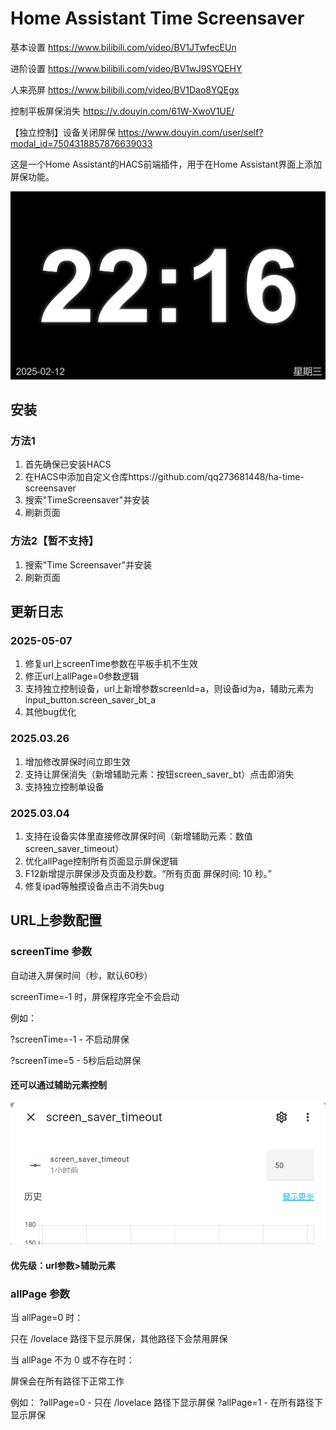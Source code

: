 # Home Assistant Time Screensaver

基本设置 https://www.bilibili.com/video/BV1JTwfecEUn

进阶设置 https://www.bilibili.com/video/BV1wJ9SYQEHY

人来亮屏 https://www.bilibili.com/video/BV1Dao8YQEgx

控制平板屏保消失 https://v.douyin.com/61W-XwoV1UE/ 

【独立控制】设备关闭屏保 https://www.douyin.com/user/self?modal_id=7504318857876639033

这是一个Home Assistant的HACS前端插件，用于在Home Assistant界面上添加屏保功能。

![alt text](img/image.png)
## 安装
### 方法1
1. 首先确保已安装HACS
2. 在HACS中添加自定义仓库https://github.com/qq273681448/ha-time-screensaver
3. 搜索"TimeScreensaver"并安装
4. 刷新页面
### 方法2【暂不支持】
1. 搜索"Time Screensaver"并安装
2. 刷新页面

## 更新日志
### 2025-05-07
  1. 修复url上screenTime参数在平板手机不生效
  1. 修正url上allPage=0参数逻辑
  1. 支持独立控制设备，url上新增参数screenId=a，则设备id为a，辅助元素为input_button.screen_saver_bt_a
  1. 其他bug优化

### 2025.03.26
1. 增加修改屏保时间立即生效
2. 支持让屏保消失（新增辅助元素：按钮screen_saver_bt）点击即消失
3. 支持独立控制单设备

### 2025.03.04
1. 支持在设备实体里直接修改屏保时间（新增辅助元素：数值screen_saver_timeout）
2. 优化allPage控制所有页面显示屏保逻辑
3. F12新增提示屏保涉及页面及秒数。“所有页面 屏保时间: 10 秒。”
4. 修复ipad等触摸设备点击不消失bug

## URL上参数配置
### screenTime 参数
自动进入屏保时间（秒，默认60秒）

screenTime=-1 时，屏保程序完全不会启动

例如：

?screenTime=-1 - 不启动屏保

?screenTime=5 - 5秒后启动屏保

#### 还可以通过辅助元素控制
![Alt text](img/image2.png)

#### 优先级：url参数>辅助元素

### allPage 参数


当 allPage=0 时：

只在 /lovelace 路径下显示屏保，其他路径下会禁用屏保

当 allPage 不为 0 或不存在时：

屏保会在所有路径下正常工作

例如：
?allPage=0 - 只在 /lovelace 路径下显示屏保
?allPage=1 - 在所有路径下显示屏保
